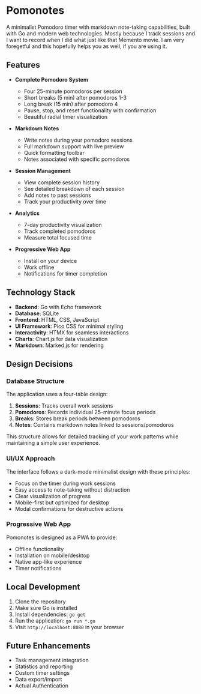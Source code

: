 # Pomonotes

A minimalist Pomodoro timer with markdown note-taking capabilities, built with Go and modern web technologies. Mostly because I track sessions and I want to record when I did what just like that Memento movie. I am very foregetful and this hopefully helps you as well, if you are using it.

## Features

- **Complete Pomodoro System**
  - Four 25-minute pomodoros per session
  - Short breaks (5 min) after pomodoros 1-3
  - Long break (15 min) after pomodoro 4
  - Pause, stop, and reset functionality with confirmation
  - Beautiful radial timer visualization

- **Markdown Notes**
  - Write notes during your pomodoro sessions
  - Full markdown support with live preview
  - Quick formatting toolbar
  - Notes associated with specific pomodoros

- **Session Management**
  - View complete session history
  - See detailed breakdown of each session
  - Add notes to past sessions
  - Track your productivity over time

- **Analytics**
  - 7-day productivity visualization
  - Track completed pomodoros
  - Measure total focused time

- **Progressive Web App**
  - Install on your device
  - Work offline
  - Notifications for timer completion

## Technology Stack

- **Backend**: Go with Echo framework
- **Database**: SQLite
- **Frontend**: HTML, CSS, JavaScript 
- **UI Framework**: Pico CSS for minimal styling
- **Interactivity**: HTMX for seamless interactions
- **Charts**: Chart.js for data visualization
- **Markdown**: Marked.js for rendering

## Design Decisions

### Database Structure

The application uses a four-table design:

1. **Sessions**: Tracks overall work sessions
2. **Pomodoros**: Records individual 25-minute focus periods
3. **Breaks**: Stores break periods between pomodoros
4. **Notes**: Contains markdown notes linked to sessions/pomodoros

This structure allows for detailed tracking of your work patterns while maintaining a simple user experience.

### UI/UX Approach

The interface follows a dark-mode minimalist design with these principles:

- Focus on the timer during work sessions
- Easy access to note-taking without distraction
- Clear visualization of progress
- Mobile-first but optimized for desktop
- Modal confirmations for destructive actions

### Progressive Web App

Pomonotes is designed as a PWA to provide:

- Offline functionality
- Installation on mobile/desktop
- Native app-like experience
- Timer notifications

## Local Development

1. Clone the repository
2. Make sure Go is installed
3. Install dependencies: `go get`
4. Run the application: `go run *.go`
5. Visit `http://localhost:8080` in your browser

## Future Enhancements

- Task management integration
- Statistics and reporting
- Custom timer settings
- Data export/import
- Actual Authentication
